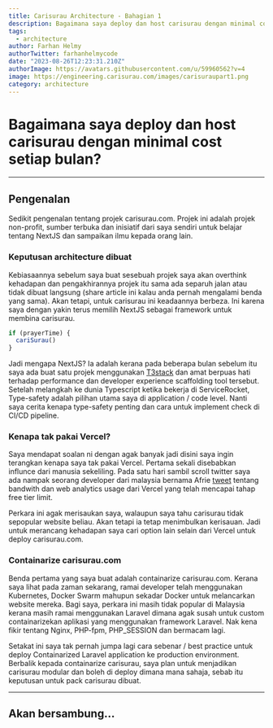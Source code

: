 ```yaml
---
title: Carisurau Architecture - Bahagian 1
description: Bagaimana saya deploy dan host carisurau dengan minimal cost setiap bulan?
tags:
  - architecture
author: Farhan Helmy
authorTwitter: farhanhelmycode
date: "2023-08-26T12:23:31.210Z"
authorImage: https://avatars.githubusercontent.com/u/59960562?v=4
image: https://engineering.carisurau.com/images/carisuraupart1.png
category: architecture
---
```


 # Bagaimana saya deploy dan host carisurau dengan minimal cost setiap bulan?

---

## Pengenalan

Sedikit pengenalan tentang projek carisurau.com. Projek ini adalah projek non-profit, sumber terbuka dan inisiatif dari saya sendiri untuk belajar tentang NextJS dan sampaikan ilmu kepada orang lain.

### Keputusan architecture dibuat

Kebiasaannya sebelum saya buat sesebuah projek saya akan overthink kehadapan dan pengakhirannya projek itu sama ada separuh jalan atau tidak dibuat langsung (share article ini kalau anda pernah mengalami benda yang sama). Akan tetapi, untuk carisurau ini keadaannya berbeza. Ini karena saya dengan yakin terus memilih NextJS sebagai framework untuk membina carisurau.

```js
if (prayerTime) {
  cariSurau()
}
```

Jadi mengapa NextJS? Ia adalah kerana pada beberapa bulan sebelum itu saya ada buat satu projek menggunakan [T3stack](https://create.t3.gg/) dan amat berpuas hati terhadap performance dan developer experience scaffolding tool tersebut. Setelah melangkah ke dunia Typescript ketika bekerja di ServiceRocket, Type-safety adalah pilihan utama saya di application / code level. Nanti saya cerita kenapa type-safety penting dan cara untuk implement check di CI/CD pipeline.

### Kenapa tak pakai Vercel?

Saya mendapat soalan ni dengan agak banyak jadi disini saya ingin terangkan kenapa saya tak pakai Vercel. Pertama sekali disebabkan influnce dari manusia sekeliling. Pada satu hari sambil scroll twitter saya ada nampak seorang developer dari malaysia bernama Afrie [tweet](https://twitter.com/afrieirham_/status/1669616820024918022) tentang bandwith dan web analytics usage dari Vercel yang telah mencapai tahap free tier limit.

Perkara ini agak merisaukan saya, walaupun saya tahu carisurau tidak sepopular website beliau. Akan tetapi ia tetap menimbulkan kerisauan. Jadi untuk merancang kehadapan saya cari option lain selain dari Vercel untuk deploy carisurau.com.

### Containarize carisurau.com

Benda pertama yang saya buat adalah containarize carisurau.com. Kerana saya lihat pada zaman sekarang, ramai developer telah menggunakan Kubernetes, Docker Swarm mahupun sekadar Docker untuk melancarkan website mereka. Bagi saya, perkara ini masih tidak popular di Malaysia kerana masih ramai menggunakan Laravel dimana agak susah untuk custom containarizekan aplikasi yang menggunakan framework Laravel. Nak kena fikir tentang Nginx, PHP-fpm, PHP_SESSION dan bermacam lagi.

Setakat ini saya tak pernah jumpa lagi cara sebenar / best practice untuk deploy Containarized Laravel application ke production environment. Berbalik kepada containarize carisurau, saya plan untuk menjadikan carisurau modular dan boleh di deploy dimana mana sahaja, sebab itu keputusan untuk pack carisurau dibuat.

---

## Akan bersambung...